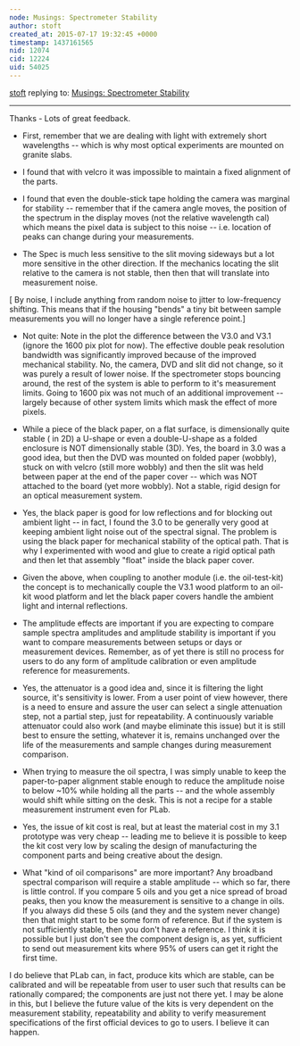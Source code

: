 ```yaml
---
node: Musings: Spectrometer Stability
author: stoft
created_at: 2015-07-17 19:32:45 +0000
timestamp: 1437161565
nid: 12074
cid: 12224
uid: 54025
---
```




[stoft](../profile/stoft) replying to: [Musings: Spectrometer Stability](../notes/stoft/07-17-2015/musings-spectrometer-stability)

----
Thanks - Lots of great feedback.
- First, remember that we are dealing with light with extremely short wavelengths -- which is why most optical experiments are mounted on granite slabs.

- I found that with velcro it was impossible to maintain a fixed alignment of the parts.

- I found that even the double-stick tape holding the camera was marginal for stability -- remember that if the camera angle moves, the position of the spectrum in the display moves (not the relative wavelength cal) which means the pixel data is subject to this noise -- i.e. location of peaks can change during your measurements.

- The Spec is much less sensitive to the slit moving sideways but a lot more sensitive in the other direction. If the mechanics locating the slit relative to the camera is not stable, then then that will translate into measurement noise.

[ By noise, I include anything from random noise to jitter to low-frequency shifting. This means that if the housing "bends" a tiny bit between sample measurements you will no longer have a single reference point.]

- Not quite: Note in the plot the difference between the V3.0 and V3.1 (ignore the 1600 pix plot for now). The effective double peak resolution bandwidth was significantly improved because of the improved mechanical stability. No, the camera, DVD and slit did not change, so it was purely a result of lower noise. If the spectrometer stops  bouncing around, the rest of the system is able to perform to it's measurement limits. Going to 1600 pix was not much of an additional improvement -- largely because of other system limits which mask the effect of more pixels.

- While a piece of the black paper, on a flat surface, is dimensionally quite stable ( in 2D) a U-shape or even a double-U-shape as a folded enclosure is NOT dimensionally stable (3D). Yes, the board in 3.0 was a good idea, but then the DVD was mounted on folded paper (wobbly), stuck on with velcro (still more wobbly) and then the slit was held between paper at the end of the paper cover -- which was NOT attached to the board (yet more wobbly). Not a stable, rigid design for an optical measurement system.

- Yes, the black paper is good for low reflections and for blocking out ambient light -- in fact, I found the 3.0 to be generally very good at keeping ambient light noise out of the spectral signal. The problem is using the black paper for mechanical stability of the optical path. That is why I experimented with wood and glue to create a rigid optical path and then let that assembly "float" inside the black paper cover.

- Given the above, when coupling to another module (i.e. the oil-test-kit) the concept is to mechanically couple the V3.1 wood platform to an oil-kit wood platform and let the black paper covers handle the ambient light and internal reflections.

- The amplitude effects are important if you are expecting to compare sample spectra amplitudes and amplitude stability is important if you want to compare measurements between setups or days or measurement devices. Remember, as of yet there is still no process for users to do any form of amplitude calibration or even amplitude reference for measurements.

- Yes, the attenuator is a good idea and, since it is filtering the light source, it's sensitivity is lower. From a user point of view however, there is a need to ensure and assure the user can select a single attenuation step, not a partial step, just for repeatability. A continuously variable attenuator could also work (and maybe eliminate this issue) but it is still best to ensure the setting, whatever it is, remains unchanged over the life of the measurements and sample changes during measurement comparison.

- When trying to measure the oil spectra, I was simply unable to keep the paper-to-paper alignment stable enough to reduce the amplitude noise to below ~10% while holding all the parts -- and the whole assembly would shift while sitting on the desk. This is not a recipe for a stable measurement instrument even for PLab.

- Yes, the issue of kit cost is real, but at least the material cost in my 3.1 prototype was very cheap -- leading me to believe it is possible to keep the kit cost very low by scaling the design of manufacturing the component parts and being creative about the design.

- What "kind of oil comparisons" are more important? Any broadband spectral comparison will require a stable amplitude -- which so far, there is little control. If you compare 5 oils and you get a nice spread of broad peaks, then you know the measurement is sensitive to a change in oils. If you always did these 5 oils (and they and the system never change) then that might start to be some form of reference. But if the system is not sufficiently stable, then you don't have a reference. I think it is possible but I just don't see the component design is, as yet, sufficient to send out measurement kits where 95% of users can get it right the first time.

I do believe that PLab can, in fact, produce kits which are stable, can be calibrated and will be repeatable from user to user such that results can be rationally compared; the components are just not there yet. I may be alone in this, but I believe the future value of the kits is very dependent on the measurement stability, repeatability and ability to verify measurement specifications of the first official devices to go to users. I believe it can happen.
